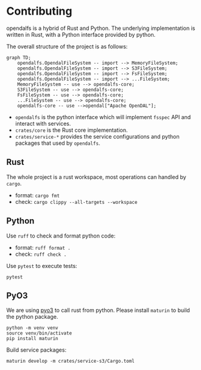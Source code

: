 # Contributing

opendalfs is a hybrid of Rust and Python. The underlying implementation is written in Rust, with a Python interface provided by python.

The overall structure of the project is as follows:

```mermaid
graph TD;
    opendalfs.OpendalFileSystem -- import --> MemoryFileSystem;
    opendalfs.OpendalFileSystem -- import --> S3FileSystem;
    opendalfs.OpendalFileSystem -- import --> FsFileSystem;
    opendalfs.OpendalFileSystem -- import --> ...FileSystem;
    MemoryFileSystem -- use --> opendalfs-core;
    S3FileSystem -- use --> opendalfs-core;
    FsFileSystem -- use --> opendalfs-core;
    ...FileSystem -- use --> opendalfs-core;
    opendalfs-core -- use -->opendal["Apache OpenDAL"];
```

- `opendalfs` is the python interface which will implement `fsspec` API and interact with services.
- `crates/core` is the Rust core implementation.
- `crates/service-*` provides the service configurations and python packages that used by `opendalfs`.

## Rust

The whole project is a rust workspace, most operations can handled by `cargo`.

- format: `cargo fmt`
- check: `cargo clippy --all-targets --workspace`

## Python

Use `ruff` to check and format python code:

- format: `ruff format .`
- check: `ruff check .`

Use `pytest` to execute tests:

```shell
pytest
```

## PyO3

We are using [pyo3](https://pyo3.rs/) to call rust from python. Please install `maturin` to build the python package.

```shell
python -m venv venv
source venv/bin/activate
pip install maturin
```

Build service packages:

```shell
maturin develop -m crates/service-s3/Cargo.toml
```
